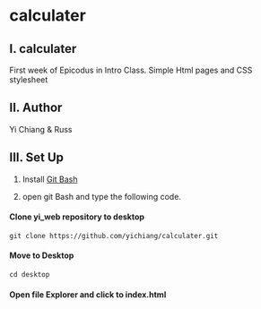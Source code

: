 # calculater


I.  calculater
------------
First week of Epicodus in Intro Class. Simple Html pages and CSS stylesheet

II.  Author
------------
Yi Chiang & Russ


III. Set Up
----------
1. Install [Git Bash](https://git-scm.com/downloads)

2. open git Bash and type the following code.

#### Clone yi_web repository to desktop  

```git clone https://github.com/yichiang/calculater.git```

#### Move to Desktop  
```cd desktop```
#### Open file Explorer and click to index.html
